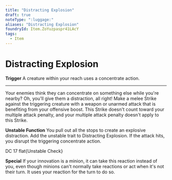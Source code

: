 ```yaml
---
title: "Distracting Explosion"
draft: true
noteType: ":luggage:"
aliases: "Distracting Explosion"
foundryId: Item.ZoYuzpaspr41LAcY
tags:
  - Item
---
```


# Distracting Explosion

**Trigger** A creature within your reach uses a concentrate action.

* * *

Your enemies think they can concentrate on something else while you're nearby? Oh, you'll give them a distraction, all right! Make a melee Strike against the triggering creature with a weapon or unarmed attack that is benefiting from your offensive boost. This Strike doesn't count toward your multiple attack penalty, and your multiple attack penalty doesn't apply to this Strike.

**Unstable Function** You pull out all the stops to create an explosive distraction. Add the unstable trait to Distracting Explosion. If the attack hits, you disrupt the triggering concentrate action.

DC 17 flat{Unstable Check}

**Special** If your innovation is a minion, it can take this reaction instead of you, even though minions can't normally take reactions or act when it's not their turn. It uses your reaction for the turn to do so.
